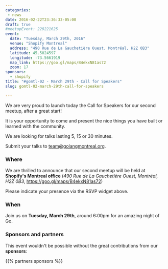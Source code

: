 ```yaml
---
categories:
 - news
date: 2016-02-22T23:36:33-05:00
draft: true
#meetupEvent: 228221625
event:
  date: "Tuesday, March 29th, 2016"
  venue: "Shopify Montreal"
  address: "490 Rue de La Gauchetière Ouest, Montréal, H2Z 0B3"
  latitude: 45.5024597
  longitude: -73.5661919
  map_link: https://goo.gl/maps/B4ekxN81as72
  zoom: 17
sponsors:
  - shopify
title: "#gomtl-02 - March 29th - Call for Speakers"
slug: gomtl-02-march-29th-call-for-speakers

---
```


We are very proud to launch today the Call for Speakers for our second meetup,
after a great start!

It is your opportunity to come and present the nice things you have built or
learned with the community.

We are looking for talks lasting 5, 15 or 30 minutes.

Submit your talks to <a
href="mailto:team@golangmontreal.org">team@golangmontreal.org</a>.

<!--more-->

### Where

We are thrilled to announce that our second meetup will be held at **Shopify's Montreal office**  (_490 Rue de La Gauchetière Ouest, Montréal, H2Z 0B3_, https://goo.gl/maps/B4ekxN81as72)

Please indicate your presence via the RSVP widget above.


### When

Join us on **Tuesday, March 29th**, around 6:00pm for an amazing night of Go.


### Sponsors and partners

This event wouldn't be possible without the great contributions from our **sponsors**:

{{% partners sponsors %}}

<!--We would also like to warmly thank our **partners** for this meetup:-->
